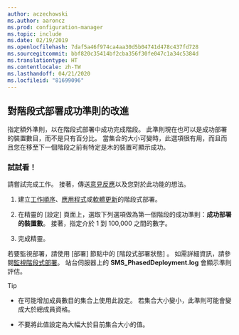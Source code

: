 ```yaml
---
author: aczechowski
ms.author: aaroncz
ms.prod: configuration-manager
ms.topic: include
ms.date: 02/19/2019
ms.openlocfilehash: 7daf5a46f974ca4aa30d5b04741d478c437fd728
ms.sourcegitcommit: bbf820c35414bf2cba356f30fe047c1a34c5384d
ms.translationtype: HT
ms.contentlocale: zh-TW
ms.lasthandoff: 04/21/2020
ms.locfileid: "81699096"
---
```

## <a name="improvement-to-phased-deployment-success-criteria"></a><a name="bkmk_pod"></a> 對階段式部署成功準則的改進
<!--3555946-->

指定額外準則，以在階段式部署中成功完成階段。 此準則現在也可以是成功部署的裝置數目，而不是只有百分比。 當集合的大小可變時，此選項很有用，而且而且您在移至下一個階段之前有特定是木的裝置可顯示成功。


### <a name="try-it-out"></a>試試看！

請嘗試完成工作。 接著，傳送[意見反應](../../../../understand/find-help.md#product-feedback)以及您對於此功能的想法。

1. 建立[工作順序](../../../../../osd/deploy-use/create-phased-deployment-for-task-sequence.md)、[應用程式](../../../../../osd/deploy-use/create-phased-deployment-for-task-sequence.md?toc=/sccm/app/toc.json&bc=/sccm/app/breadcrumb/toc.json)或[軟體更新](../../../../../osd/deploy-use/create-phased-deployment-for-task-sequence.md?toc=/sccm/sum/toc.json&bc=/sccm/sum/breadcrumb/toc.json)的階段式部署。  

2. 在精靈的 [設定] 頁面上，選取下列選項做為第一個階段的成功準則：**成功部署的裝置數**。 接著，指定介於 1 到 100,000 之間的數字。  

3. 完成精靈。  

若要監視部署，請使用 [部署] 節點中的 [階段式部署狀態]  。 如需詳細資訊，請參閱[監視階段式部署](../../../../../osd/deploy-use/manage-monitor-phased-deployments.md#bkmk_monitor)。 站台伺服器上的 **SMS_PhasedDeployment.log** 會顯示準則評估。

> [!Tip]  
> - 在可能增加成員數目的集合上使用此設定。 若集合大小變小，此準則可能會變成大於總成員資格。 
> 
> - 不要將此值設定為大幅大於目前集合大小的值。  

